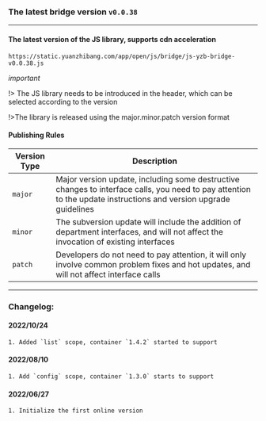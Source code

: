 ### The latest bridge version `v0.0.38`

---

#### The latest version of the JS library, supports cdn acceleration

`https://static.yuanzhibang.com/app/open/js/bridge/js-yzb-bridge-v0.0.38.js`

_important_

!> The JS library needs to be introduced in the header, which can be selected according to the version

!>The library is released using the major.minor.patch version format

#### Publishing Rules

| Version Type | Description                                                                                                                                                      |
| ------------ | ---------------------------------------------------------------------------------------------------------------------------------------------------------------- |
| `major`      | Major version update, including some destructive changes to interface calls, you need to pay attention to the update instructions and version upgrade guidelines |
| `minor`      | The subversion update will include the addition of department interfaces, and will not affect the invocation of existing interfaces                              |
| `patch`      | Developers do not need to pay attention, it will only involve common problem fixes and hot updates, and will not affect interface calls                          |

---

### Changelog:

#### 2022/10/24

```
1. Added `list` scope, container `1.4.2` started to support
```

#### 2022/08/10

```
1. Add `config` scope, container `1.3.0` starts to support
```

#### 2022/06/27

```
1. Initialize the first online version
```
